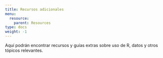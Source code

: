 ```yaml
---
title: Recursos adicionales
menu:
  resource:
    parent: Resources
type: docs
weight: -1
---
```


Aquí podrán encontrar recursos y guías extras sobre uso de R, datos y otros tópicos relevantes. 
